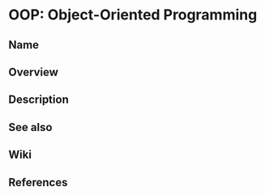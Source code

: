 # OOP: Object-Oriented Programming

## Name

## Overview

## Description

## See also

## Wiki

## References
